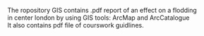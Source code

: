 The ropository GIS contains .pdf report of an effect on a flodding   
in center london by using GIS tools: ArcMap and ArcCatalogue   
It also contains pdf file of courswork guidlines.  
  